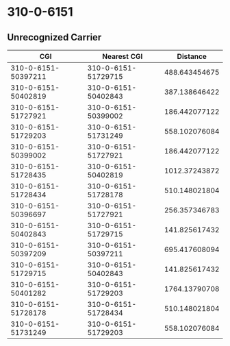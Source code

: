 # 310-0-6151
## Unrecognized Carrier


| CGI | Nearest CGI | Distance |
|-----|-------------|----------|
| 310-0-6151-50397211 | 310-0-6151-51729715 | 488.643454675 |
| 310-0-6151-50402819 | 310-0-6151-50402843 | 387.138646422 |
| 310-0-6151-51727921 | 310-0-6151-50399002 | 186.442077122 |
| 310-0-6151-51729203 | 310-0-6151-51731249 | 558.102076084 |
| 310-0-6151-50399002 | 310-0-6151-51727921 | 186.442077122 |
| 310-0-6151-51728435 | 310-0-6151-50402819 | 1012.37243872 |
| 310-0-6151-51728434 | 310-0-6151-51728178 | 510.148021804 |
| 310-0-6151-50396697 | 310-0-6151-51727921 | 256.357346783 |
| 310-0-6151-50402843 | 310-0-6151-51729715 | 141.825617432 |
| 310-0-6151-50397209 | 310-0-6151-50397211 | 695.417608094 |
| 310-0-6151-51729715 | 310-0-6151-50402843 | 141.825617432 |
| 310-0-6151-50401282 | 310-0-6151-51729203 | 1764.13790708 |
| 310-0-6151-51728178 | 310-0-6151-51728434 | 510.148021804 |
| 310-0-6151-51731249 | 310-0-6151-51729203 | 558.102076084 |
